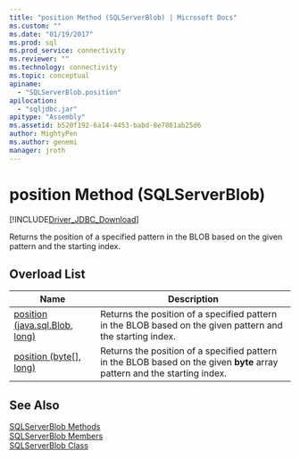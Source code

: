 ```yaml
---
title: "position Method (SQLServerBlob) | Microsoft Docs"
ms.custom: ""
ms.date: "01/19/2017"
ms.prod: sql
ms.prod_service: connectivity
ms.reviewer: ""
ms.technology: connectivity
ms.topic: conceptual
apiname: 
  - "SQLServerBlob.position"
apilocation: 
  - "sqljdbc.jar"
apitype: "Assembly"
ms.assetid: b520f192-6a14-4453-babd-8e7861ab25d6
author: MightyPen
ms.author: genemi
manager: jroth
---
```

# position Method (SQLServerBlob)
[!INCLUDE[Driver_JDBC_Download](../../../includes/driver_jdbc_download.md)]

  Returns the position of a specified pattern in the BLOB based on the given pattern and the starting index.  
  
## Overload List  
  
|Name|Description|  
|----------|-----------------|  
|[position (java.sql.Blob, long)](../../../connect/jdbc/reference/position-method-java-sql-blob-long.md)|Returns the position of a specified pattern in the BLOB based on the given pattern and the starting index.|  
|[position (byte&#91;&#93;, long)](../../../connect/jdbc/reference/position-method-byte-long.md)|Returns the position of a specified pattern in the BLOB based on the given **byte** array pattern and the starting index.|  
  
## See Also  
 [SQLServerBlob Methods](../../../connect/jdbc/reference/sqlserverblob-methods.md)   
 [SQLServerBlob Members](../../../connect/jdbc/reference/sqlserverblob-members.md)   
 [SQLServerBlob Class](../../../connect/jdbc/reference/sqlserverblob-class.md)  
  
  
